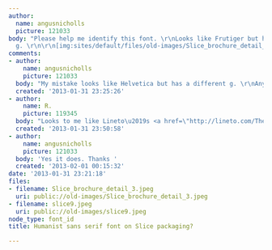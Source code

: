 ```yaml
---
author:
  name: angusnicholls
  picture: 121033
body: "Please help me identify this font. \r\nLooks like Frutiger but has a different
  g. \r\n\r\n[img:sites/default/files/old-images/Slice_brochure_detail_3-1_5926.jpeg]\r\n[img:sites/default/files/old-images/Slice_brochure_detail_2_3977.jpeg]"
comments:
- author:
    name: angusnicholls
    picture: 121033
  body: "My mistake looks like Helvetica but has a different g. \r\nAny ideas?\r\n"
  created: '2013-01-31 23:25:26'
- author:
    name: R.
    picture: 119345
  body: "Looks to me like Lineto\u2019s <a href=\"http://lineto.com/The+Fonts/Font+Categories/Text+Fonts/Akkurat/\">Akkurat</a>."
  created: '2013-01-31 23:50:58'
- author:
    name: angusnicholls
    picture: 121033
  body: 'Yes it does. Thanks '
  created: '2013-02-01 00:15:32'
date: '2013-01-31 23:21:18'
files:
- filename: Slice_brochure_detail_3.jpeg
  uri: public://old-images/Slice_brochure_detail_3.jpeg
- filename: slice9.jpeg
  uri: public://old-images/slice9.jpeg
node_type: font_id
title: Humanist sans serif font on Slice packaging?

---
```

